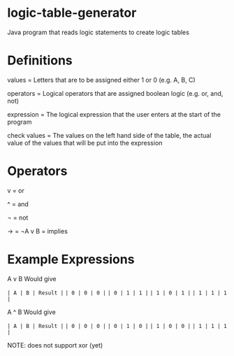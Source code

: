 # logic-table-generator
Java program that reads logic statements to create logic tables

# Definitions
values = Letters that are to be assigned either 1 or 0 (e.g. A, B, C)

operators = Logical operators that are assigned boolean logic (e.g. or, and, not)

expression = The logical expression that the user enters at the start of the program

check values = The values on the left hand side of the table, the actual value of the values that will be put into the expression

# Operators
v = or

^ = and

¬ = not

-> = ¬A v B = implies

# Example Expressions
A v B Would give

`| A | B | Result |`
`| 0 | 0 | 0 |`
`| 0 | 1 | 1 |`
`| 1 | 0 | 1 |`
`| 1 | 1 | 1 |`

A ^ B Would give

`| A | B | Result |`
`| 0 | 0 | 0 |`
`| 0 | 1 | 0 |`
`| 1 | 0 | 0 |`
`| 1 | 1 | 1 |`

NOTE: does not support xor (yet)